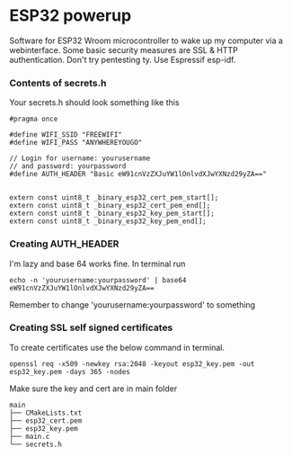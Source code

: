 # ESP32 powerup

Software for ESP32 Wroom microcontroller to wake up my computer via a webinterface.
Some basic security measures are SSL & HTTP authentication. Don't try pentesting ty. 
Use Espressif esp-idf. 

### Contents of secrets.h
Your secrets.h should look something like this
```
#pragma once

#define WIFI_SSID "FREEWIFI"
#define WIFI_PASS "ANYWHEREYOUGO"

// Login for username: yourusername 
// and password: yourpassword
#define AUTH_HEADER "Basic eW91cnVzZXJuYW1lOnlvdXJwYXNzd29yZA=="


extern const uint8_t _binary_esp32_cert_pem_start[];
extern const uint8_t _binary_esp32_cert_pem_end[];
extern const uint8_t _binary_esp32_key_pem_start[];
extern const uint8_t _binary_esp32_key_pem_end[];
```
### Creating AUTH_HEADER
I'm lazy and base 64 works fine. In terminal run
```
echo -n 'yourusername:yourpassword' | base64
eW91cnVzZXJuYW1lOnlvdXJwYXNzd29yZA==
```
Remember to change 'yourusername:yourpassword' to something

### Creating SSL self signed certificates
To create certificates use the below command in terminal. 
```
openssl req -x509 -newkey rsa:2048 -keyout esp32_key.pem -out esp32_key.pem -days 365 -nodes
```
Make sure the key and cert are in main folder

```
main
├── CMakeLists.txt
├── esp32_cert.pem
├── esp32_key.pem
├── main.c
└── secrets.h
```